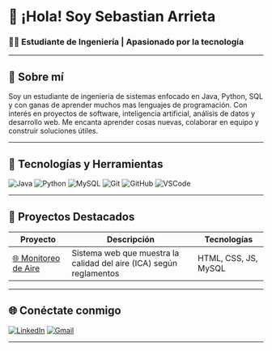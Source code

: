 # 👋 ¡Hola! Soy Sebastian Arrieta

### 🧑‍💻  Estudiante de Ingeniería | Apasionado por la tecnología

---

## 🚀 Sobre mí

Soy un estudiante de ingenieria de sistemas enfocado en Java, Python, SQL y con ganas de aprender muchos mas lenguajes de programación. Con interés en proyectos de software, inteligencia artificial, análisis de datos y desarrollo web. Me encanta aprender cosas nuevas, colaborar en equipo y construir soluciones útiles.

---

## 🧰 Tecnologías y Herramientas

![Java](https://img.shields.io/badge/Java-ED8B00?style=for-the-badge&logo=java&logoColor=white)
![Python](https://img.shields.io/badge/Python-3776AB?style=for-the-badge&logo=python&logoColor=white)
![MySQL](https://img.shields.io/badge/MySQL-00758F?style=for-the-badge&logo=mysql&logoColor=white)
![Git](https://img.shields.io/badge/Git-F05032?style=for-the-badge&logo=git&logoColor=white)
![GitHub](https://img.shields.io/badge/GitHub-181717?style=for-the-badge&logo=github&logoColor=white)
![VSCode](https://img.shields.io/badge/VS%20Code-007ACC?style=for-the-badge&logo=visual-studio-code&logoColor=white)

---

## 📂 Proyectos Destacados

| Proyecto | Descripción | Tecnologías |
|---------|-------------|-------------|
| [🌐 Monitoreo de Aire](https://github.com/TuUsuario/NOMBRE_REPO) | Sistema web que muestra la calidad del aire (ICA) según reglamentos | HTML, CSS, JS, MySQL |

---


## 🌐 Conéctate conmigo

[![LinkedIn](https://img.shields.io/badge/LinkedIn-blue?style=flat&logo=linkedin&logoColor=white)]([https://www.linkedin.com/in/TuUsuario/](https://www.linkedin.com/in/sebastian-arrieta-9975552b5/))
[![Gmail](https://img.shields.io/badge/Gmail-red?style=flat&logo=gmail&logoColor=white)](mailto:sebastianarrietav7@gmail.com)

---


